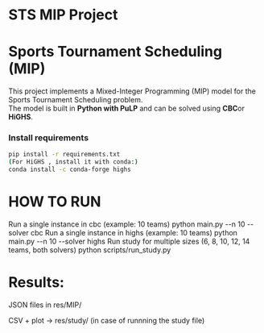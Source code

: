 # STS MIP Project
# Sports Tournament Scheduling (MIP)
This project implements a Mixed-Integer Programming (MIP) model for the Sports Tournament Scheduling problem.  
The model is built in **Python with PuLP** and can be solved using **CBC**or **HiGHS**.
### Install requirements
```bash
pip install -r requirements.txt
(For HiGHS , install it with conda:)
conda install -c conda-forge highs
```

# HOW TO RUN
Run a single instance in cbc (example: 10 teams)
python main.py --n 10 --solver cbc
Run a single instance in highs (example: 10 teams)
python main.py --n 10 --solver highs
Run study for multiple sizes (6, 8, 10, 12, 14 teams, both solvers)
python scripts/run_study.py

# Results:
JSON files in res/MIP/

CSV + plot → res/study/  (in case of runnning the study file)
